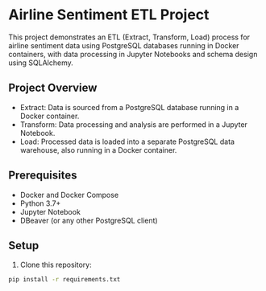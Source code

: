 # Airline Sentiment ETL Project

This project demonstrates an ETL (Extract, Transform, Load) process for airline sentiment data using PostgreSQL databases running in Docker containers, with data processing in Jupyter Notebooks and schema design using SQLAlchemy.

## Project Overview

- Extract: Data is sourced from a PostgreSQL database running in a Docker container.
- Transform: Data processing and analysis are performed in a Jupyter Notebook.
- Load: Processed data is loaded into a separate PostgreSQL data warehouse, also running in a Docker container.

## Prerequisites

- Docker and Docker Compose
- Python 3.7+
- Jupyter Notebook
- DBeaver (or any other PostgreSQL client)

## Setup

1. Clone this repository:

```sh
pip install -r requirements.txt

